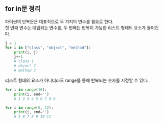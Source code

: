 ## for in문 정리

파이썬의 반복문은 대표적으로 두 가지의 변수를 필요로 한다.  
첫 번째 변수는 대입되는 변수를, 두 번째는 반복이 가능한 리스트 형태의 요소가 들어간다.

```python
j = 1
for i in ["class", "object", "method"]:
    print(i, j)
    j+=1
    # class 1
    # object 2
    # method 3
```

리스트 형태의 요소가 아니더라도 range를 통해 반복되는 숫자를 지정할 수 있다.

```python
for i in range(10):
    print(i, end='')
    # 1 2 3 4 5 6 7 8 9

for i in range(5, 12):
    print(i, end='')
    # 5 6 7 8 9 10 11
```
